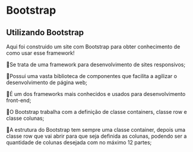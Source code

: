# Bootstrap <br/>
## Utilizando Bootstrap

Aqui foi construido um site com Bootstrap para obter conhecimento de como usar esse framework!

🔵Se trata de uma framework para desenvolvimento de sites responsivos;

🔵Possui uma vasta biblioteca de componentes que facilita a agilizar o desenvolvimento de página web;

🔵É um dos frameworks mais conhecidos e usados para desenvolvimento front-end;

🔵O Bootstrap trabalha com a definição de classe containers, classe row e  classe colunas;

🔵A estrutura do Bootstrap tem sempre uma classe container, depois uma classe row que vai abrir para 
 que seja definida as colunas, podendo ser a quantidade de colunas desejada com no máximo 12 partes;



